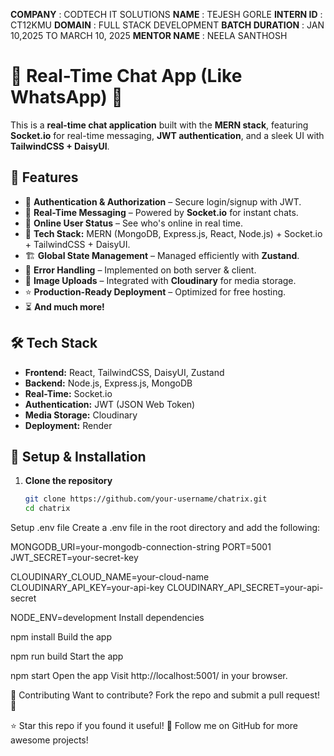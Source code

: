 **COMPANY** : CODTECH IT SOLUTIONS
**NAME** : TEJESH GORLE
**INTERN ID** : CT12KMU
**DOMAIN** : FULL STACK DEVELOPMENT
**BATCH DURATION** : JAN 10,2025 TO MARCH 10, 2025
**MENTOR NAME** : NEELA SANTHOSH



# 💬 Real-Time Chat App (Like WhatsApp) 🚀

This is a **real-time chat application** built with the **MERN stack**, featuring **Socket.io** for real-time messaging, **JWT authentication**, and a sleek UI with **TailwindCSS + DaisyUI**.

## 🚀 Features

- 🎃 **Authentication & Authorization** – Secure login/signup with JWT.
- 👾 **Real-Time Messaging** – Powered by **Socket.io** for instant chats.
- 🚀 **Online User Status** – See who's online in real time.
- 🌟 **Tech Stack:** MERN (MongoDB, Express.js, React, Node.js) + Socket.io + TailwindCSS + DaisyUI.
- 🏗️ **Global State Management** – Managed efficiently with **Zustand**.
- 🐞 **Error Handling** – Implemented on both server & client.
- 📸 **Image Uploads** – Integrated with **Cloudinary** for media storage.
- ⭐ **Production-Ready Deployment** – Optimized for free hosting.
- ⏳ **And much more!**  

## 🛠️ Tech Stack

- **Frontend:** React, TailwindCSS, DaisyUI, Zustand  
- **Backend:** Node.js, Express.js, MongoDB  
- **Real-Time:** Socket.io  
- **Authentication:** JWT (JSON Web Token)  
- **Media Storage:** Cloudinary  
- **Deployment:** Render

## 🔧 Setup & Installation

1. **Clone the repository**
   ```bash
   git clone https://github.com/your-username/chatrix.git
   cd chatrix
Setup .env file
Create a .env file in the root directory and add the following:

MONGODB_URI=your-mongodb-connection-string
PORT=5001
JWT_SECRET=your-secret-key

CLOUDINARY_CLOUD_NAME=your-cloud-name
CLOUDINARY_API_KEY=your-api-key
CLOUDINARY_API_SECRET=your-api-secret

NODE_ENV=development
Install dependencies

npm install
Build the app

npm run build
Start the app

npm start
Open the app
Visit http://localhost:5001/ in your browser.

🤝 Contributing
Want to contribute? Fork the repo and submit a pull request! 🚀

⭐ Star this repo if you found it useful!
🚀 Follow me on GitHub for more awesome projects!
